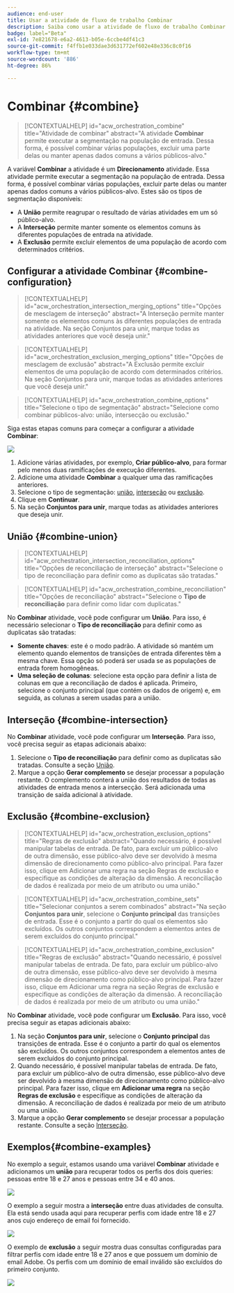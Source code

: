 ```yaml
---
audience: end-user
title: Usar a atividade de fluxo de trabalho Combinar
description: Saiba como usar a atividade de fluxo de trabalho Combinar
badge: label="Beta"
exl-id: 7e821678-e6a2-4613-b05e-6ccbe4df41c3
source-git-commit: f4ffb1e033dae3d631772ef602e48e336c8c0f16
workflow-type: tm+mt
source-wordcount: '886'
ht-degree: 86%

---
```


# Combinar {#combine}

>[!CONTEXTUALHELP]
>id="acw_orchestration_combine"
>title="Atividade de combinar"
>abstract="A atividade **Combinar** permite executar a segmentação na população de entrada. Dessa forma, é possível combinar várias populações, excluir uma parte delas ou manter apenas dados comuns a vários públicos-alvo."


A variável **Combinar** a atividade é um **Direcionamento** atividade. Essa atividade permite executar a segmentação na população de entrada. Dessa forma, é possível combinar várias populações, excluir parte delas ou manter apenas dados comuns a vários públicos-alvo. Estes são os tipos de segmentação disponíveis:

<!--
The **Combine** activity can be placed after any other activity, but not at the beginning of the workflow. Any activity can be placed after the **Combine**.
-->

* A **União** permite reagrupar o resultado de várias atividades em um só público-alvo.
* A **Interseção** permite manter somente os elementos comuns às diferentes populações de entrada na atividade.
* A **Exclusão** permite excluir elementos de uma população de acordo com determinados critérios.

## Configurar a atividade Combinar {#combine-configuration}

>[!CONTEXTUALHELP]
>id="acw_orchestration_intersection_merging_options"
>title="Opções de mesclagem de interseção"
>abstract="A Interseção permite manter somente os elementos comuns às diferentes populações de entrada na atividade. Na seção Conjuntos para unir, marque todas as atividades anteriores que você deseja unir."

>[!CONTEXTUALHELP]
>id="acw_orchestration_exclusion_merging_options"
>title="Opções de mesclagem de exclusão"
>abstract="A Exclusão permite excluir elementos de uma população de acordo com determinados critérios. Na seção Conjuntos para unir, marque todas as atividades anteriores que você deseja unir."

>[!CONTEXTUALHELP]
>id="acw_orchestration_combine_options"
>title="Selecione o tipo de segmentação"
>abstract="Selecione como combinar públicos-alvo: união, intersecção ou exclusão."

Siga estas etapas comuns para começar a configurar a atividade **Combinar**:

![](../assets/workflow-combine.png)

1. Adicione várias atividades, por exemplo, **Criar público-alvo**, para formar pelo menos duas ramificações de execução diferentes.
1. Adicione uma atividade **Combinar** a qualquer uma das ramificações anteriores.
1. Selecione o tipo de segmentação: [união](#union), [interseção](#intersection) ou [exclusão](#exclusion).
1. Clique em **Continuar**.
1. Na seção **Conjuntos para unir**, marque todas as atividades anteriores que deseja unir.

## União {#combine-union}

>[!CONTEXTUALHELP]
>id="acw_orchestration_intersection_reconciliation_options"
>title="Opções de reconciliação de interseção"
>abstract="Selecione o tipo de reconciliação para definir como as duplicatas são tratadas."

>[!CONTEXTUALHELP]
>id="acw_orchestration_combine_reconciliation"
>title="Opções de reconciliação"
>abstract="Selecione o **Tipo de reconciliação** para definir como lidar com duplicatas."

No **Combinar** atividade, você pode configurar um **União**. Para isso, é necessário selecionar o **Tipo de reconciliação** para definir como as duplicatas são tratadas:

* **Somente chaves**: este é o modo padrão. A atividade só mantém um elemento quando elementos de transições de entrada diferentes têm a mesma chave. Essa opção só poderá ser usada se as populações de entrada forem homogêneas.
* **Uma seleção de colunas**: selecione esta opção para definir a lista de colunas em que a reconciliação de dados é aplicada. Primeiro, selecione o conjunto principal (que contém os dados de origem) e, em seguida, as colunas a serem usadas para a união.

## Interseção {#combine-intersection}

No **Combinar** atividade, você pode configurar um **Interseção**. Para isso, você precisa seguir as etapas adicionais abaixo:

1. Selecione o **Tipo de reconciliação** para definir como as duplicatas são tratadas. Consulte a seção [União](#union).
1. Marque a opção **Gerar complemento** se desejar processar a população restante. O complemento conterá a união dos resultados de todas as atividades de entrada menos a intersecção. Será adicionada uma transição de saída adicional à atividade.

## Exclusão {#combine-exclusion}

>[!CONTEXTUALHELP]
>id="acw_orchestration_exclusion_options"
>title="Regras de  exclusão"
>abstract="Quando necessário, é possível manipular tabelas de entrada. De fato, para excluir um público-alvo de outra dimensão, esse público-alvo deve ser devolvido à mesma dimensão de direcionamento como público-alvo principal. Para fazer isso, clique em Adicionar uma regra na seção Regras de exclusão e especifique as condições de alteração da dimensão. A reconciliação de dados é realizada por meio de um atributo ou uma união."

>[!CONTEXTUALHELP]
>id="acw_orchestration_combine_sets"
>title="Selecionar conjuntos a serem combinados"
>abstract="Na seção **Conjuntos para unir**, selecione o **Conjunto principal** das transições de entrada. Esse é o conjunto a partir do qual os elementos são excluídos. Os outros conjuntos correspondem a elementos antes de serem excluídos do conjunto principal."

>[!CONTEXTUALHELP]
>id="acw_orchestration_combine_exclusion"
>title="Regras de  exclusão"
>abstract="Quando necessário, é possível manipular tabelas de entrada. De fato, para excluir um público-alvo de outra dimensão, esse público-alvo deve ser devolvido à mesma dimensão de direcionamento como público-alvo principal. Para fazer isso, clique em Adicionar uma regra na seção Regras de exclusão e especifique as condições de alteração da dimensão. A reconciliação de dados é realizada por meio de um atributo ou uma união."



No **Combinar** atividade, você pode configurar um **Exclusão**. Para isso, você precisa seguir as etapas adicionais abaixo:

1. Na seção **Conjuntos para unir**, selecione o **Conjunto principal** das transições de entrada. Esse é o conjunto a partir do qual os elementos são excluídos. Os outros conjuntos correspondem a elementos antes de serem excluídos do conjunto principal.
1. Quando necessário, é possível manipular tabelas de entrada. De fato, para excluir um público-alvo de outra dimensão, esse público-alvo deve ser devolvido à mesma dimensão de direcionamento como público-alvo principal. Para fazer isso, clique em **Adicionar uma regra** na seção **Regras de exclusão** e especifique as condições de alteração da dimensão. A reconciliação de dados é realizada por meio de um atributo ou uma união.
1. Marque a opção **Gerar complemento** se desejar processar a população restante. Consulte a seção [Interseção](#intersection).

## Exemplos{#combine-examples}

No exemplo a seguir, estamos usando uma variável **Combinar** atividade e adicionamos um **união** para recuperar todos os perfis dos dois queries: pessoas entre 18 e 27 anos e pessoas entre 34 e 40 anos.

![](../assets/workflow-union-example.png)

O exemplo a seguir mostra a **interseção** entre duas atividades de consulta. Ela está sendo usada aqui para recuperar perfis com idade entre 18 e 27 anos cujo endereço de email foi fornecido.

![](../assets/workflow-intersection-example.png)

O exemplo de **exclusão** a seguir mostra duas consultas configuradas para filtrar perfis com idade entre 18 e 27 anos e que possuem um domínio de email Adobe. Os perfis com um domínio de email inválido são excluídos do primeiro conjunto.

![](../assets/workflow-exclusion-example.png)
